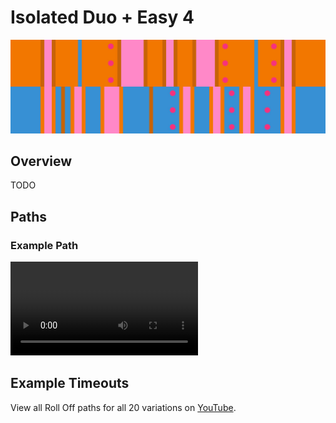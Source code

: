 # Isolated Duo + Easy 4

![Isolated Duo + Easy 4](../images/variations/isolated-duo-easy-4.jpg)

## Overview

TODO

## Paths

### Example Path

<video controls>
  <source src="../../images/variations/isolated-duo-easy-4-standard-path.mp4" type="video/mp4">
</video>

## Example Timeouts

View all Roll Off paths for all 20 variations on [YouTube](https://www.youtube.com/playlist?list=PLG_QNSp9ZgJLWYSNl4vY26VJCZeOQHO1F).
